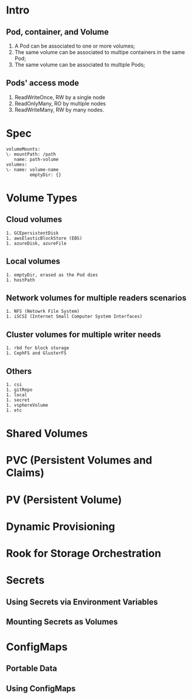 # Intro
## Pod, container, and Volume
  1. A Pod can be associated to one or more volumes;
  2. The same volume can be associated to multipe containers in the same Pod;
  3. The same volume can be associated to multiple Pods;
## Pods' access mode
  1. ReadWriteOnce, RW by a single node
  2. ReadOnlyMany,  RO by multiple nodes
  3. ReadWriteMany, RW by many nodes.

# Spec
    volumeMounts:  
    \- mountPath: /path  
       name: path-volume  
    volumes:  
    \- name: volume-name  
             emptyDir: {}  
          
# Volume Types
## Cloud volumes
    1. GCEpersistentDisk
    1. awsElasticBlockStore (EBS)
    1. azureDisk, azureFile
    
## Local volumes
    1. emptyDir, erased as the Pod dies
    1. hostPath
    
## Network volumes for multiple readers scenarios
    1. NFS (Netowrk File System)
    1. iSCSI (Internet Small Computer System Interfaces)

## Cluster volumes for multiple writer needs
    1. rbd for block storage
    1. CephFS and GlusterFS

## Others
    1. csi
    1. gitRepo
    1. local
    1. secret
    1. vsphereVolume
    1. etc

# Shared Volumes
# PVC (Persistent Volumes and Claims)
# PV (Persistent Volume)
# Dynamic Provisioning
# Rook for Storage Orchestration
# Secrets
## Using Secrets via Environment Variables
## Mounting Secrets as Volumes
# ConfigMaps
## Portable Data
## Using ConfigMaps


